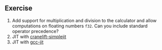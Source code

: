## Exercise

1. Add support for multiplication and division to the calculator and allow computations on floating numbers `f32`. Can you include standard operator precedence?
2. JIT with [cranelift-simplejit](https://docs.rs/cranelift-simplejit/0.64.0/cranelift_simplejit/)
3. JIT with [gcc-jit](http://swgillespie.me/gccjit.rs/gccjit/)
